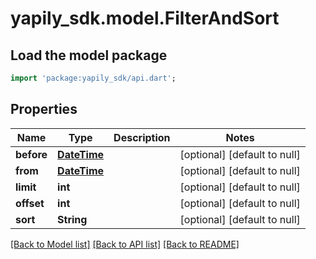 # yapily_sdk.model.FilterAndSort

## Load the model package
```dart
import 'package:yapily_sdk/api.dart';
```

## Properties
Name | Type | Description | Notes
------------ | ------------- | ------------- | -------------
**before** | [**DateTime**](DateTime.md) |  | [optional] [default to null]
**from** | [**DateTime**](DateTime.md) |  | [optional] [default to null]
**limit** | **int** |  | [optional] [default to null]
**offset** | **int** |  | [optional] [default to null]
**sort** | **String** |  | [optional] [default to null]

[[Back to Model list]](../README.md#documentation-for-models) [[Back to API list]](../README.md#documentation-for-api-endpoints) [[Back to README]](../README.md)


